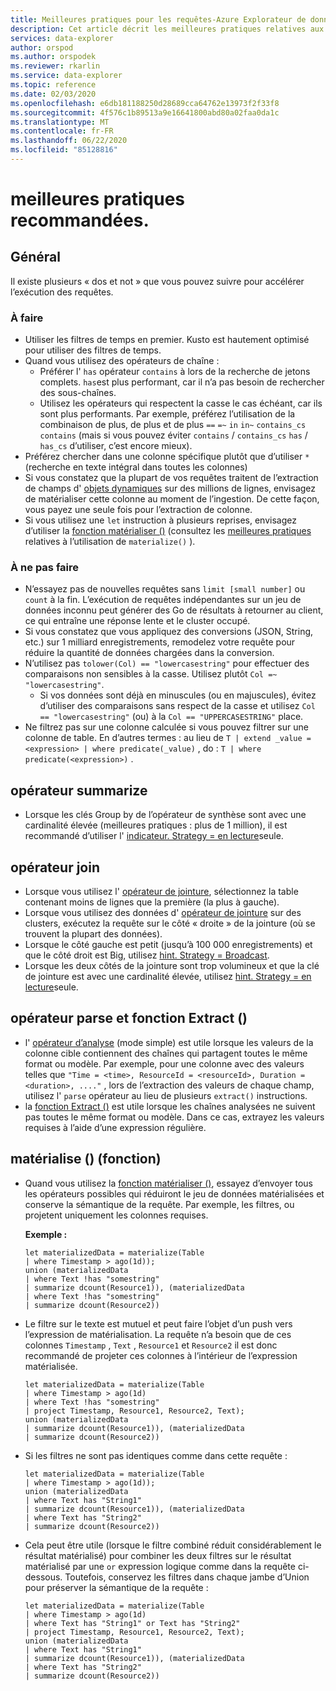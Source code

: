 ```yaml
---
title: Meilleures pratiques pour les requêtes-Azure Explorateur de données | Microsoft Docs
description: Cet article décrit les meilleures pratiques relatives aux requêtes dans Azure Explorateur de données.
services: data-explorer
author: orspod
ms.author: orspodek
ms.reviewer: rkarlin
ms.service: data-explorer
ms.topic: reference
ms.date: 02/03/2020
ms.openlocfilehash: e6db181188250d28689cca64762e13973f2f33f8
ms.sourcegitcommit: 4f576c1b89513a9e16641800abd80a02faa0da1c
ms.translationtype: MT
ms.contentlocale: fr-FR
ms.lasthandoff: 06/22/2020
ms.locfileid: "85128816"
---
```

# <a name="best-practices"></a>meilleures pratiques recommandées. 

## <a name="general"></a>Général

Il existe plusieurs « dos et not » que vous pouvez suivre pour accélérer l’exécution des requêtes.

### <a name="do"></a>À faire

*   Utiliser les filtres de temps en premier. Kusto est hautement optimisé pour utiliser des filtres de temps.
*   Quand vous utilisez des opérateurs de chaîne :
    *   Préférer l' `has` opérateur `contains` à lors de la recherche de jetons complets. `has`est plus performant, car il n’a pas besoin de rechercher des sous-chaînes.
    *   Utilisez les opérateurs qui respectent la casse le cas échéant, car ils sont plus performants. Par exemple, préférez l’utilisation de la combinaison de plus, de plus et de plus `==` `=~` `in` `in~` `contains_cs` `contains` (mais si vous pouvez éviter `contains` / `contains_cs` `has` / `has_cs` d’utiliser, c’est encore mieux).
*   Préférez chercher dans une colonne spécifique plutôt que d’utiliser `*` (recherche en texte intégral dans toutes les colonnes)
*   Si vous constatez que la plupart de vos requêtes traitent de l’extraction de champs d' [objets dynamiques](./scalar-data-types/dynamic.md) sur des millions de lignes, envisagez de matérialiser cette colonne au moment de l’ingestion. De cette façon, vous payez une seule fois pour l’extraction de colonne.  
*   Si vous utilisez une `let` instruction à plusieurs reprises, envisagez d’utiliser la [fonction matérialiser ()](./materializefunction.md) (consultez les [meilleures pratiques](#materialize-function) relatives à l’utilisation de `materialize()` ).

### <a name="dont"></a>À ne pas faire

*   N’essayez pas de nouvelles requêtes sans `limit [small number]` ou `count` à la fin.
    L’exécution de requêtes indépendantes sur un jeu de données inconnu peut générer des Go de résultats à retourner au client, ce qui entraîne une réponse lente et le cluster occupé.
*   Si vous constatez que vous appliquez des conversions (JSON, String, etc.) sur 1 milliard enregistrements, remodelez votre requête pour réduire la quantité de données chargées dans la conversion.
*   N’utilisez pas `tolower(Col) == "lowercasestring"` pour effectuer des comparaisons non sensibles à la casse. Utilisez plutôt `Col =~ "lowercasestring"`.
    *   Si vos données sont déjà en minuscules (ou en majuscules), évitez d’utiliser des comparaisons sans respect de la casse et utilisez `Col == "lowercasestring"` (ou) à la `Col == "UPPERCASESTRING"` place.
*   Ne filtrez pas sur une colonne calculée si vous pouvez filtrer sur une colonne de table. En d’autres termes : au lieu de `T | extend _value = <expression> | where predicate(_value)` , do : `T | where predicate(<expression>)` .

## <a name="summarize-operator"></a>opérateur summarize

*   Lorsque les clés Group by de l’opérateur de synthèse sont avec une cardinalité élevée (meilleures pratiques : plus de 1 million), il est recommandé d’utiliser l' [indicateur. Strategy = en lecture](./shufflequery.md)seule.

## <a name="join-operator"></a>opérateur join

*   Lorsque vous utilisez l' [opérateur de jointure](./joinoperator.md), sélectionnez la table contenant moins de lignes que la première (la plus à gauche). 
*   Lorsque vous utilisez des données d' [opérateur de jointure](./joinoperator.md) sur des clusters, exécutez la requête sur le côté « droite » de la jointure (où se trouvent la plupart des données).
*   Lorsque le côté gauche est petit (jusqu’à 100 000 enregistrements) et que le côté droit est Big, utilisez [hint. Strategy = Broadcast](./broadcastjoin.md).
*   Lorsque les deux côtés de la jointure sont trop volumineux et que la clé de jointure est avec une cardinalité élevée, utilisez [hint. Strategy = en lecture](./shufflequery.md)seule.
    
## <a name="parse-operator-and-extract-function"></a>opérateur parse et fonction Extract ()

*   l' [opérateur d’analyse](./parseoperator.md) (mode simple) est utile lorsque les valeurs de la colonne cible contiennent des chaînes qui partagent toutes le même format ou modèle.
Par exemple, pour une colonne avec des valeurs telles que `"Time = <time>, ResourceId = <resourceId>, Duration = <duration>, ...."` , lors de l’extraction des valeurs de chaque champ, utilisez l' `parse` opérateur au lieu de plusieurs `extract()` instructions.
*   la [fonction Extract ()](./extractfunction.md) est utile lorsque les chaînes analysées ne suivent pas toutes le même format ou modèle.
Dans ce cas, extrayez les valeurs requises à l’aide d’une expression régulière.

## <a name="materialize-function"></a>matérialise () (fonction)

*   Quand vous utilisez la [fonction matérialiser ()](./materializefunction.md), essayez d’envoyer tous les opérateurs possibles qui réduiront le jeu de données matérialisées et conserve la sémantique de la requête. Par exemple, les filtres, ou projetent uniquement les colonnes requises.
    
    **Exemple :**

    ```kusto
    let materializedData = materialize(Table
    | where Timestamp > ago(1d));
    union (materializedData
    | where Text !has "somestring"
    | summarize dcount(Resource1)), (materializedData
    | where Text !has "somestring"
    | summarize dcount(Resource2))
    ```

* Le filtre sur le texte est mutuel et peut faire l’objet d’un push vers l’expression de matérialisation.
    La requête n’a besoin que de ces colonnes `Timestamp` , `Text` , `Resource1` et `Resource2` il est donc recommandé de projeter ces colonnes à l’intérieur de l’expression matérialisée.
    
    ```kusto
    let materializedData = materialize(Table
    | where Timestamp > ago(1d)
    | where Text !has "somestring"
    | project Timestamp, Resource1, Resource2, Text);
    union (materializedData
    | summarize dcount(Resource1)), (materializedData
    | summarize dcount(Resource2))
    ```
    
*   Si les filtres ne sont pas identiques comme dans cette requête :  

    ```kusto
    let materializedData = materialize(Table
    | where Timestamp > ago(1d));
    union (materializedData
    | where Text has "String1"
    | summarize dcount(Resource1)), (materializedData
    | where Text has "String2"
    | summarize dcount(Resource2))
    ```

*   Cela peut être utile (lorsque le filtre combiné réduit considérablement le résultat matérialisé) pour combiner les deux filtres sur le résultat matérialisé par une `or` expression logique comme dans la requête ci-dessous. Toutefois, conservez les filtres dans chaque jambe d’Union pour préserver la sémantique de la requête :
     
    ```kusto
    let materializedData = materialize(Table
    | where Timestamp > ago(1d)
    | where Text has "String1" or Text has "String2"
    | project Timestamp, Resource1, Resource2, Text);
    union (materializedData
    | where Text has "String1"
    | summarize dcount(Resource1)), (materializedData
    | where Text has "String2"
    | summarize dcount(Resource2))
    ```
    